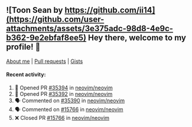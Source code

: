 ## ![Toon Sean by https://github.com/ii14](https://github.com/user-attachments/assets/3e375adc-98d8-4e9c-b362-9e2ebfaf8ee5) Hey there, welcome to my profile! 👋

[About me](https://seandewar.github.io/)
 | [Pull requests](https://github.com/search?p=1&q=author%3Aseandewar+is%3Apr)
 | [Gists](https://gist.github.com/seandewar)

#### Recent activity:

<!--START_SECTION:activity-->
1. 💪 Opened PR [#35394](https://github.com/neovim/neovim/pull/35394) in [neovim/neovim](https://github.com/neovim/neovim)
2. 💪 Opened PR [#35392](https://github.com/neovim/neovim/pull/35392) in [neovim/neovim](https://github.com/neovim/neovim)
3. 🗣 Commented on [#35390](https://github.com/neovim/neovim/issues/35390#issuecomment-3201051258) in [neovim/neovim](https://github.com/neovim/neovim)
4. 🗣 Commented on [#15766](https://github.com/neovim/neovim/pull/15766#issuecomment-3196822700) in [neovim/neovim](https://github.com/neovim/neovim)
5. ❌ Closed PR [#15766](https://github.com/neovim/neovim/pull/15766) in [neovim/neovim](https://github.com/neovim/neovim)
<!--END_SECTION:activity-->
